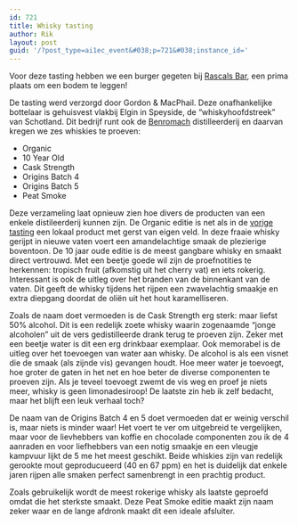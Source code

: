 ```yaml
---
id: 721
title: Whisky tasting
author: Rik
layout: post
guid: '/?post_type=ai1ec_event&#038;p=721&#038;instance_id='
---
```

Voor deze tasting hebben we een burger gegeten bij [Rascals Bar][1], een prima plaats om een bodem te leggen!

De tasting werd verzorgd door Gordon & MacPhail. Deze onafhankelijke bottelaar is gehuisvest vlakbij Elgin in Speyside, de &#8220;whiskyhoofdstreek&#8221; van Schotland. Dit bedrijf runt ook de [Benromach][2] distilleerderij en daarvan kregen we zes whiskies te proeven:

  * Organic
  * 10 Year Old
  * Cask Strength
  * Origins Batch 4
  * Origins Batch 5
  * Peat Smoke

Deze verzameling laat opnieuw zien hoe divers de producten van een enkele distileerderij kunnen zijn. De Organic editie is net als in de [vorige tasting][3] een lokaal product met gerst van eigen veld. In deze fraaie whisky gerijpt in nieuwe vaten voert een amandelachtige smaak de plezierige boventoon. De 10 jaar oude editie is de meest gangbare whisky en smaakt direct vertrouwd. Met een beetje goede wil zijn de proefnotities te herkennen: tropisch fruit (afkomstig uit het cherry vat) en iets rokerig. Interessant is ook de uitleg over het branden van de binnenkant van de vaten. Dit geeft de whisky tijdens het rijpen een zwavelachtig smaakje en extra diepgang doordat de oliën uit het hout karamelliseren.

Zoals de naam doet vermoeden is de Cask Strength erg sterk: maar liefst 50% alcohol. Dit is een redelijk zoete whisky waarin zogenaamde &#8220;jonge alcoholen&#8221; uit de vers gedistilleerde drank terug te proeven zijn. Zeker met een beetje water is dit een erg drinkbaar exemplaar. Ook memorabel is de uitleg over het toevoegen van water aan whisky. De alcohol is als een visnet die de smaak (als zijnde vis) gevangen houdt. Hoe meer water je toevoegt, hoe groter de gaten in het net en hoe beter de diverse componenten te proeven zijn. Als je teveel toevoegt zwemt de vis weg en proef je niets meer, whisky is geen limonadesiroop! De laatste zin heb ik zelf bedacht, maar het blijft een leuk verhaal toch?

De naam van de Origins Batch 4 en 5 doet vermoeden dat er weinig verschil is, maar niets is minder waar! Het voert te ver om uitgebreid te vergelijken, maar voor de lievhebbers van koffie en chocolade componenten zou ik de 4 aanraden en voor liefhebbers van een notig smaakje en een vleugje kampvuur lijkt de 5 me het meest geschikt. Beide whiskies zijn van redelijk gerookte mout geproducueerd (40 en 67 ppm) en het is duidelijk dat enkele jaren rijpen alle smaken perfect samenbrengt in een prachtig product.

Zoals gebruikelijk wordt de meest rokerige whisky als laatste geproefd omdat die het sterkste smaakt. Deze Peat Smoke editie maakt zijn naam zeker waar en de lange afdronk maakt dit een ideale afsluiter.

 [1]: http://www.tripadvisor.co.uk/Restaurant_Review-g186533-d2637486-Reviews-Rascals_Bar_St_Andrews-St_Andrews_Fife_Scotland.html
 [2]: http://www.benromach.com/
 [3]: /?ai1ec_event=whisky-tasting-5&instance_id= "Whisky tasting"
